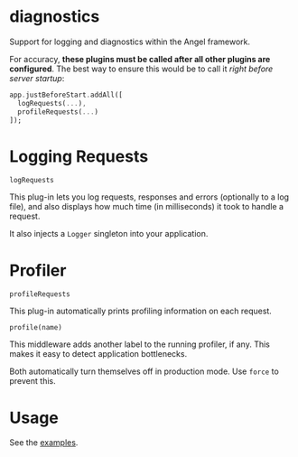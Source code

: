 # diagnostics
Support for logging and diagnostics within the Angel framework.

For accuracy, **these plugins must be called after all other plugins
are configured**. The best way to ensure this would be to call it
*right before server startup*:

```dart
app.justBeforeStart.addAll([
  logRequests(...),
  profileRequests(...)
]);
```

# Logging Requests
`logRequests`

This plug-in lets you log requests, responses and errors (optionally to a log
file), and also displays how much time (in milliseconds) it took to
handle a request.

It also injects a `Logger` singleton into your application.

# Profiler
`profileRequests`

This plug-in automatically prints profiling information on each request.

`profile(name)`

This middleware adds another label to the running profiler, if any.
This makes it easy to detect application bottlenecks.

Both automatically turn themselves off in production mode. Use `force`
to prevent this.

# Usage
See the [examples](/example).
